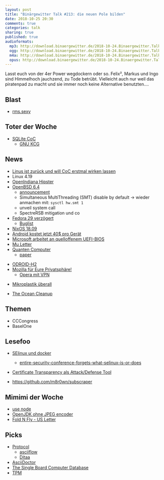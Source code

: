 ```yaml
---
layout: post
title: "Binärgewitter Talk #213: die neuen Pole bilden"
date: 2018-10-25 20:30
comments: true
categories: talk
sharing: true
published: true
audioformats:
  mp3: http://download.binaergewitter.de/2018-10-24.Binaergewitter.Talk.214.mp3
  ogg: http://download.binaergewitter.de/2018-10-24.Binaergewitter.Talk.214.ogg
  m4a: http://download.binaergewitter.de/2018-10-24.Binaergewitter.Talk.214.m4a
  opus: http://download.binaergewitter.de/2018-10-24.Binaergewitter.Talk.214.opus
---
```

Lasst euch von der 4er Power wegdockern oder so. Felix², Markus und Ingo sind Himmelhoch jauchzend, zu Tode betrübt.
Vielleicht auch nur weil das piratenpad zu macht und sie immer noch keine Alternative benutzten....

## Blast
- [rms.sexy](http://rms.sexy )

## Toter der Woche
- [SQLite CoC]( https://sqlite.org/codeofethics.html )
  * [GNU KCG]( https://www.phoronix.com/scan.php?page=news_item&px=GNU-Kind-Communication )

## News
- [Linus ist zurück und will CoC erstmal wirken lassen]( 
https://www.heise.de/newsticker/meldung/Linus-Torvalds-wieder-am-Ruder-Linux-Verhaltenskodex-soll-erstmal-unveraendet-bleiben-4200652.html )
-  Linux 4.19
- [OpenIndiana Hipster]( https://wiki.openindiana.org/oi/2018.10+Release+notes )
- [OpenBSD 6.4]( https://www.openbsd.org/64.html )
  * [announcement]( https://marc.info/?l=openbsd-announce&m=153987110101242&w=2 )
  * Simultaneous MultiThreading (SMT) disable by default -> wieder anmachen mit: `sysctl hw.smt 1`
  * unveil system call
  * SpectreRSB mitigation und co
- [Fedora 29 verzögert]( https://fedoraproject.org/wiki/Releases/29/Schedule )
  * [Buglist](https://qa.fedoraproject.org/blockerbugs/milestone/29/final/buglist)
- [NixOS 18.09]( https://nixos.org/news.html )
- [Android kostet jetzt 40$ pro Gerät]( 
https://www.heise.de/newsticker/meldung/Android-Google-will-offenbar-40-US-Dollar-fuer-App-Platzierung-verlangen-4197631.html )
- [Microsoft arbeitet an quelloffenem UEFI-BIOS]( https://www.heise.de/newsticker/meldung/Microsoft-arbeitet-an-quelloffenem-UEFI-BIOS-4192437.html )
 - [Mu Letter]( https://en.wikipedia.org/wiki/Mu_\(letter\) )
- [Quanten Computer]( https://motherboard.vice.com/en_us/article/evw93z/researchers-finally-proved-quantum-computers-are-more-powerful-than-classical-computers )
  * [paper]( https://arxiv.org/pdf/1704.00690.pdf )
* [ODROID-H2]( https://www.heise.de/newsticker/meldung/x86-Bastelcomputer-mit-2-X-Gigabit-Ethernet-und-HDMI-2-0-4197181.html )
* [Mozilla für Eure Privatsphäre!]( https://blog.mozilla.org/futurereleases/2018/10/22/testing-new-ways-to-keep-you-safe-online/ )
  - [Opera mit VPN]( https://www.opera.com/computer/features/free-vpn )

- [Mikroplastik überall]( https://arstechnica.com/?p=1399357 )
 * [The Ocean Cleanup]( https://www.theoceancleanup.com/ )

## Themen
- CCCongress
- BaselOne

## Lesefoo
- [SElinux und docker]( http://www.projectatomic.io/blog/2015/06/using-volumes-with-docker-can-cause-problems-with-selinux/ )
  - [entire-security-conference-forgets-what-selinux-is-or-does ]( 
https://www.sudosatirical.com/articles/entire-security-conference-forgets-what-selinux-is-or-does/ ) 

- [Certificate Transparency als Attack/Defense Tool]( https://isc.sans.edu/diary/rss/24114 )
-  https://github.com/m8r0wn/subscraper

## Mimimi der Woche
- [use node]( https://bugs.freebsd.org/bugzilla/show_bug.cgi?id=204577 )
- [OpenJDK ohne JPEG encoder]( https://stackoverflow.com/questions/3432388/imageio-not-able-to-write-a-jpeg-file )
- [Fold N Fly - US Letter]( https://www.foldnfly.com/ )

## Picks
- [Protocol](http://www.luismg.com/protocol/ )
  * [asciiflow]( http://asciiflow.com/ ) 
  * [Ditaa]( http://ditaa.sourceforge.net/ )
- [AsciiDoctor]( https://asciidoctor.org/ )
- [The Single Board Computer Database]( https://www.board-db.org )
- [TPM]( https://google.github.io/tpm-js/#pg_properties )



